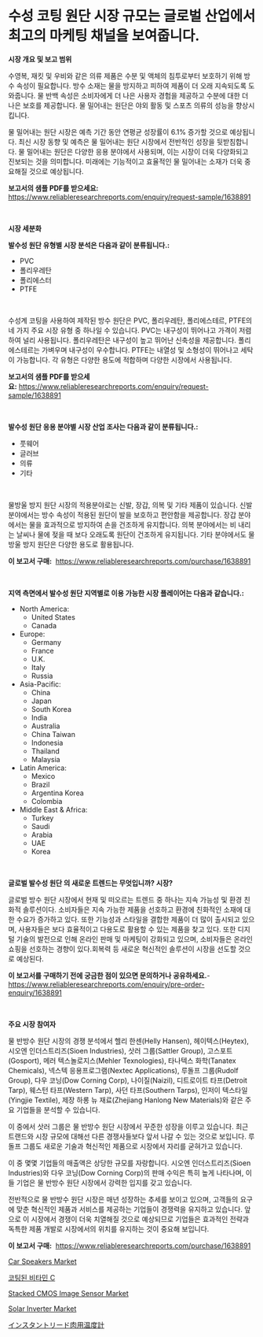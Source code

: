 <p><h1>수성 코팅 원단 시장 규모는 글로벌 산업에서 최고의 마케팅 채널을 보여줍니다.</h1></p><p><strong>시장 개요 및 보고 범위</strong></p>
<p><p>수영복, 재킷 및 우비와 같은 의류 제품은 수분 및 액체의 침투로부터 보호하기 위해 방수 속성이 필요합니다. 방수 소재는 물을 방지하고 피하여 제품이 더 오래 지속되도록 도와줍니다. 물 반백 속성은 소비자에게 더 나은 사용자 경험을 제공하고 수분에 대한 더 나은 보호를 제공합니다. 물 밀어내는 원단은 야외 활동 및 스포츠 의류의 성능을 향상시킵니다.</p><p>물 밀어내는 원단 시장은 예측 기간 동안 연평균 성장률이 6.1% 증가할 것으로 예상됩니다. 최신 시장 동향 및 예측은 물 밀어내는 원단 시장에서 전반적인 성장을 뒷받침합니다. 물 밀어내는 원단은 다양한 응용 분야에서 사용되며, 이는 시장이 더욱 다양화되고 진보되는 것을 의미합니다. 미래에는 기능적이고 효율적인 물 밀어내는 소재가 더욱 중요해질 것으로 예상됩니다.</p></p>
<p><strong>보고서의 샘플 PDF를 받으세요:</strong> <a href="https://www.reliableresearchreports.com/enquiry/request-sample/1638891">https://www.reliableresearchreports.com/enquiry/request-sample/1638891</a></p>
<p>&nbsp;</p>
<p><strong>시장 세분화</strong></p>
<p><strong>발수성 원단 유형별 시장 분석은 다음과 같이 분류됩니다.:</strong></p>
<p><ul><li>PVC</li><li>폴리우레탄</li><li>폴리에스터</li><li>PTFE</li></ul></p>
<p>&nbsp;</p>
<p><p>수성계 코팅을 사용하여 제작된 방수 원단은 PVC, 폴리우레탄, 폴리에스테르, PTFE의 네 가지 주요 시장 유형 중 하나일 수 있습니다. PVC는 내구성이 뛰어나고 가격이 저렴하여 널리 사용됩니다. 폴리우레탄은 내구성이 높고 뛰어난 신축성을 제공합니다. 폴리에스테르는 가벼우며 내구성이 우수합니다. PTFE는 내열성 및 소형성이 뛰어나고 세탁이 가능합니다. 각 유형은 다양한 용도에 적합하며 다양한 시장에서 사용됩니다.</p></p>
<p><strong>보고서의 샘플 PDF를 받으세요:</strong>&nbsp;<a href="https://www.reliableresearchreports.com/enquiry/request-sample/1638891">https://www.reliableresearchreports.com/enquiry/request-sample/1638891</a></p>
<p>&nbsp;</p>
<p><strong> 발수성 원단 응용 분야별 시장 산업 조사는 다음과 같이 분류됩니다.:</strong></p>
<p><ul><li>풋웨어</li><li>글러브</li><li>의류</li><li>기타</li></ul></p>
<p>&nbsp;</p>
<p><p>물방울 방지 원단 시장의 적용분야로는 신발, 장갑, 의복 및 기타 제품이 있습니다. 신발 분야에서는 방수 속성이 적용된 원단이 발을 보호하고 편안함을 제공합니다. 장갑 분야에서는 물을 효과적으로 방지하여 손을 건조하게 유지합니다. 의복 분야에서는 비 내리는 날씨나 물에 젖을 때 보다 오래도록 원단이 건조하게 유지됩니다. 기타 분야에서도 물방울 방지 원단은 다양한 용도로 활용됩니다.</p></p>
<p><strong>이 보고서 구매:</strong>&nbsp; <a href="https://www.reliableresearchreports.com/purchase/1638891">https://www.reliableresearchreports.com/purchase/1638891</a></p>
<p>&nbsp;</p>
<p><strong>지역 측면에서 발수성 원단 지역별로 이용 가능한 시장 플레이어는 다음과 같습니다.:</strong></p>
<p><ul>
    <li>
        North America:
        <ul>
            <li>United States</li>
            <li>Canada</li>
        </ul>
    </li>
    <li>
        Europe:
        <ul>
            <li>Germany</li>
            <li>France</li>
            <li>U.K.</li>
            <li>Italy</li>
            <li>Russia</li>
        </ul>
    </li>
    <li>
        Asia-Pacific:
        <ul>
            <li>China</li>
            <li>Japan</li>
            <li>South Korea</li>
            <li>India</li>
            <li>Australia</li>
            <li>China Taiwan</li>
            <li>Indonesia</li>
            <li>Thailand</li>
            <li>Malaysia</li>
        </ul>
    </li>
    <li>
        Latin America:
        <ul>
            <li>Mexico</li>
            <li>Brazil</li>
            <li>Argentina Korea</li>
            <li>Colombia</li>
        </ul>
    </li>
    <li>
        Middle East & Africa:
        <ul>
            <li>Turkey</li>
            <li>Saudi</li>
            <li>Arabia</li>
            <li>UAE</li>
            <li>Korea</li>
        </ul>
    </li>
    </ul></p>
<p>&nbsp;</p>
<p><strong>글로벌 발수성 원단 의 새로운 트렌드는 무엇입니까? 시장?</strong></p>
<p><p>글로벌 방수 원단 시장에서 현재 및 떠오르는 트렌드 중 하나는 지속 가능성 및 환경 친화적 솔루션이다. 소비자들은 지속 가능한 제품을 선호하고 환경에 친화적인 소재에 대한 수요가 증가하고 있다. 또한 기능성과 스타일을 결합한 제품이 더 많이 출시되고 있으며, 사용자들은 보다 효율적이고 다용도로 활용할 수 있는 제품을 찾고 있다. 또한 디지털 기술의 발전으로 인해 온라인 판매 및 마케팅이 강화되고 있으며, 소비자들은 온라인 쇼핑을 선호하는 경향이 있다.회복력 등 새로운 혁신적인 솔루션이 시장을 선도할 것으로 예상된다.</p></p>
<p><strong>이 보고서를 구매하기 전에 궁금한 점이 있으면 문의하거나 공유하세요.</strong>- <a href="https://www.reliableresearchreports.com/enquiry/pre-order-enquiry/1638891">https://www.reliableresearchreports.com/enquiry/pre-order-enquiry/1638891</a></p>
<p>&nbsp;</p>
<p><strong>주요 시장 참여자</strong></p>
<p><p>물 반방수 원단 시장의 경쟁 분석에서 헬리 한센(Helly Hansen), 헤이텍스(Heytex), 시오엔 인더스트리즈(Sioen Industries), 삿러 그룹(Sattler Group), 고스포트(Gosport), 메러 텍스놀로지스(Mehler Texnologies), 타나텍스 화학(Tanatex Chemicals), 넥스텍 응용프로그램(Nextec Applications), 루돌프 그룹(Rudolf Group), 다우 코닝(Dow Corning Corp), 나이질(Naizil), 디트로이트 타프(Detroit Tarp), 웨스턴 타프(Western Tarp), 사던 타프(Southern Tarps), 인저이 텍스타일(Yingjie Textile), 제장 하롱 뉴 재료(Zhejiang Hanlong New Materials)와 같은 주요 기업들을 분석할 수 있습니다.</p><p>이 중에서 삿러 그룹은 물 반방수 원단 시장에서 꾸준한 성장을 이루고 있습니다. 최근 트랜드와 시장 규모에 대해선 다른 경쟁사들보다 앞서 나갈 수 있는 것으로 보입니다. 루돌프 그룹도 새로운 기술과 혁신적인 제품으로 시장에서 자리를 굳혀가고 있습니다.</p><p>이 중 몇몇 기업들의 매출액은 상당한 규모를 자랑합니다. 시오엔 인더스트리즈(Sioen Industries)와 다우 코닝(Dow Corning Corp)의 판매 수익은 특히 높게 나타나며, 이들 기업은 물 반방수 원단 시장에서 강력한 입지를 갖고 있습니다.</p><p>전반적으로 물 반방수 원단 시장은 매년 성장하는 추세를 보이고 있으며, 고객들의 요구에 맞춘 혁신적인 제품과 서비스를 제공하는 기업들이 경쟁력을 유지하고 있습니다. 앞으로 이 시장에서 경쟁이 더욱 치열해질 것으로 예상되므로 기업들은 효과적인 전략과 독특한 제품 개발로 시장에서의 위치를 유지하는 것이 중요해 보입니다.</p></p>
<p><strong>이 보고서 구매:</strong>&nbsp;&nbsp;<a href="https://www.reliableresearchreports.com/purchase/1638891">https://www.reliableresearchreports.com/purchase/1638891</a></p>
<p><p><a href="https://issuu.com/reportprime-2/docs/car-speakers-market-size-2030.pptx">Car Speakers Market</a></p><p><a href="https://github.com/GabrielBlanda5656/Market-Research-Report-List-1/blob/main/95112819241.md">코팅된 비타민 C</a></p><p><a href="https://github.com/pgtimber/Market-Research-Report-List-2/blob/main/stacked-cmos-image-sensor-market.md">Stacked CMOS Image Sensor Market</a></p><p><a href="https://github.com/arionmp/Market-Research-Report-List-2/blob/main/solar-inverter-market.md">Solar Inverter Market</a></p><p><a href="https://github.com/EstelWisozk1/Market-Research-Report-List-1/blob/main/85032109871.md">インスタントリード肉用温度計</a></p></p>

